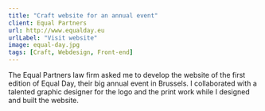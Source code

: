 ```yaml
---
title: "Craft website for an annual event"
client: Equal Partners
url: http://www.equalday.eu
urlLabel: "Visit website"
image: equal-day.jpg
tags: [Craft, Webdesign, Front-end]
---
```


The Equal Partners law firm  asked me to develop the website of the first edition of Equal Day, their big annual event in Brussels. I collaborated with a talented graphic designer for the logo and the print work while I designed and built the website.
